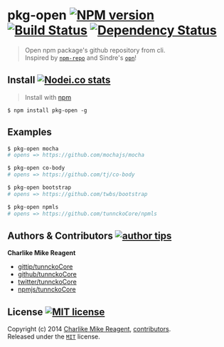 # pkg-open [![NPM version][npmjs-shields]][npmjs-url] [![Build Status][travis-img]][travis-url] [![Dependency Status][depstat-img]][depstat-url]
> Open npm package's github repository from cli.  
Inspired by [`npm-repo`][npmrepo] and Sindre's [`opn`][sindreopn]!


## Install [![Nodei.co stats][npmjs-install]][npmjs-url]
> Install with [npm](https://npmjs.org)

```
$ npm install pkg-open -g
```


## Examples
```bash
$ pkg-open mocha
# opens => https://github.com/mochajs/mocha

$ pkg-open co-body
# opens => https://github.com/tj/co-body

$ pkg-open bootstrap
# opens => https://github.com/twbs/bootstrap

$ pkg-open npmls
# opens => https://github.com/tunnckoCore/npmls
```

## Authors & Contributors [![author tips][author-gittip-img]][author-gittip]

**Charlike Mike Reagent**
+ [gittip/tunnckoCore][author-gittip]
+ [github/tunnckoCore][author-github]
+ [twitter/tunnckoCore][author-twitter]
+ [npmjs/tunnckoCore][author-npmjs]


## License [![MIT license][license-img]][license-url]
Copyright (c) 2014 [Charlike Mike Reagent][author-website], [contributors](https://github.com/tunnckoCore/pkg-open/graphs/contributors).  
Released under the [`MIT`][license-url] license.



[npmjs-url]: http://npm.im/pkg-open
[npmjs-shields]: http://img.shields.io/npm/v/pkg-open.svg
[npmjs-install]: https://nodei.co/npm/pkg-open.svg?mini=true

[license-url]: https://github.com/tunnckoCore/pkg-open/blob/master/license.md
[license-img]: http://img.shields.io/badge/license-MIT-blue.svg

[travis-url]: https://travis-ci.org/tunnckoCore/pkg-open
[travis-img]: https://travis-ci.org/tunnckoCore/pkg-open.svg?branch=master

[depstat-url]: https://david-dm.org/tunnckoCore/pkg-open
[depstat-img]: https://david-dm.org/tunnckoCore/pkg-open.svg

[author-gittip-img]: http://img.shields.io/gittip/tunnckoCore.svg
[author-gittip]: https://www.gittip.com/tunnckoCore
[author-github]: https://github.com/tunnckoCore
[author-twitter]: https://twitter.com/tunnckoCore

[author-website]: http://www.whistle-bg.tk
[author-npmjs]: https://npmjs.org/~tunnckocore

[cobody-url]: https://github.com/visionmedia/co-body
[mocha-url]: https://github.com/visionmedia/mocha
[rawbody-url]: https://github.com/stream-utils/raw-body
[multer-url]: https://github.com/expressjs/multer
[koa-router-url]: https://github.com/alexmingoia/koa-router
[koa-url]: https://github.com/koajs/koa
[formidable-url]: https://github.com/felixge/node-formidable
[co-url]: https://github.com/visionmedia/co
[extend-url]: https://github.com/justmoon/node-extend
[npmrepo]: https://github.com/repo-utils/npm-repo
[sindreopn]: https://github.com/sindresorhus/opn